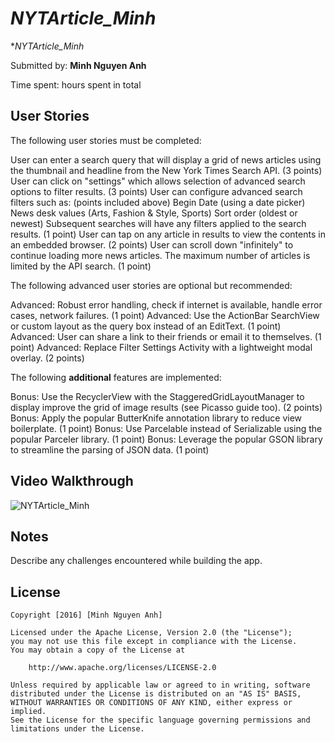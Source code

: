 # *NYTArticle_Minh*

**NYTArticle_Minh* 

Submitted by: **Minh Nguyen Anh**

Time spent:  hours spent in total

## User Stories

The following user stories must be completed:

User can enter a search query that will display a grid of news articles using the thumbnail and headline from the New York Times Search API. (3 points)
User can click on "settings" which allows selection of advanced search options to filter results. (3 points)
User can configure advanced search filters such as: (points included above)
	Begin Date (using a date picker)
	News desk values (Arts, Fashion & Style, Sports)
	Sort order (oldest or newest)
Subsequent searches will have any filters applied to the search results. (1 point)
User can tap on any article in results to view the contents in an embedded browser. (2 points)
User can scroll down "infinitely" to continue loading more news articles. The maximum number of articles is limited by the API search. (1 point)


The following advanced user stories are optional but recommended:

Advanced: Robust error handling, check if internet is available, handle error cases, network failures. (1 point)
Advanced: Use the ActionBar SearchView or custom layout as the query box instead of an EditText. (1 point)
Advanced: User can share a link to their friends or email it to themselves. (1 point)
Advanced: Replace Filter Settings Activity with a lightweight modal overlay. (2 points)

The following **additional** features are implemented:

Bonus: Use the RecyclerView with the StaggeredGridLayoutManager to display improve the grid of image results (see Picasso guide too). (2 points)
Bonus: Apply the popular ButterKnife annotation library to reduce view boilerplate. (1 point)
Bonus: Use Parcelable instead of Serializable using the popular Parceler library. (1 point)
Bonus: Leverage the popular GSON library to streamline the parsing of JSON data. (1 point)

## Video Walkthrough 

<img src='http://i.imgur.com/8WZATso.gif' title='NYTArticle_Minh' alt='NYTArticle_Minh' />

## Notes

Describe any challenges encountered while building the app.

## License

    Copyright [2016] [Minh Nguyen Anh]

    Licensed under the Apache License, Version 2.0 (the "License");
    you may not use this file except in compliance with the License.
    You may obtain a copy of the License at

        http://www.apache.org/licenses/LICENSE-2.0

    Unless required by applicable law or agreed to in writing, software
    distributed under the License is distributed on an "AS IS" BASIS,
    WITHOUT WARRANTIES OR CONDITIONS OF ANY KIND, either express or implied.
    See the License for the specific language governing permissions and
    limitations under the License.

